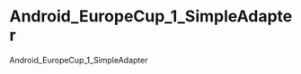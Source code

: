 Android_EuropeCup_1_SimpleAdapter
=================================

Android_EuropeCup_1_SimpleAdapter
